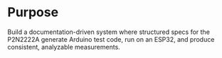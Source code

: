  # Purpose
 Build a documentation-driven system where structured specs for the P2N2222A generate Arduino test code, run on an ESP32, and produce consistent, analyzable measurements.
